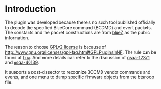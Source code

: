# Introduction

The plugin was developed because there's no such tool published officially
to decode the specified BlueCore command (BCCMD) and event packets.  The
constants and the packet constructions are from [blueZ] as the public
information.

The reason to choose [GPLv2 license] is because of
http://www.gnu.org/licenses/gpl-faq.html#GPLPluginsInNF. The rule can be
found at [Lua]. And more details can refer to the discussion of [osqa-12371]
and [osqa-40139].

It supports a post-dissector to recognize BCCMD vendor commands and events,
and one menu to dump specific firmware objects from the btsnoop file.

[blueZ]: http://www.bluez.org
[GPLv2 license]: http://www.gnu.org/licenses/gpl-2.0.html
[Lua]: https://wiki.wireshark.org/Lua
[osqa-12371]: https://osqa-ask.wireshark.org/questions/12371/wireshark-plugin-and-gpl-license
[osqa-40139]: https://osqa-ask.wireshark.org/questions/40139/closed-source-wireshark-dissectorsplugins

